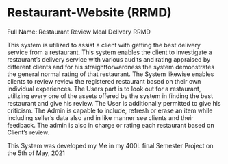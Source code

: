 # Restaurant-Website (RRMD) 
Full Name: Restaurant Review Meal Delivery
RRMD

This system is utilized to assist a client with getting the best delivery service from a restaurant. This system enables the client to investigate a restaurant’s delivery service with various audits and rating appraised by different clients and for his straightforwardness the system demonstrates the general normal rating of that restaurant. The System likewise enables clients to review review the registered restaurant based on their own individual experiences. The Users part is to look out for a restaurant, utilizing every one of the assets offered by the system in finding the best restaurant and give his review. The User is additionally permitted to give his criticism. The Admin is capable to include, refresh or erase an item while including seller’s data also and in like manner see clients and their feedback. The admin is also in charge or rating each restaurant based on Client’s review.

This System was developed my Me in my 400L final Semester Project on the 5th of May, 2021
